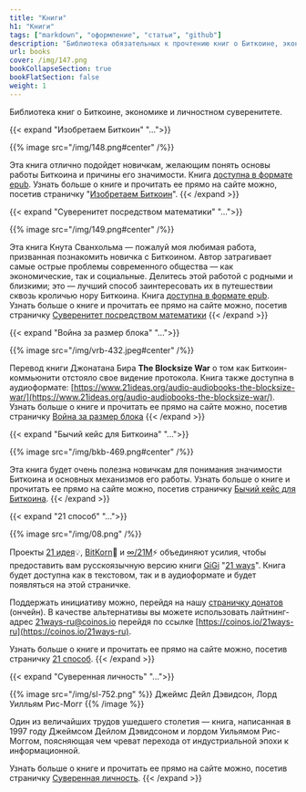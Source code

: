 ```yaml
---
title: "Книги"
h1: "Книги"
tags: ["markdown", "оформление", "статьи", "github"]
description: "Библиотека обязательных к прочтению книг о Биткоине, экономике и суверенитете."
url: books
cover: /img/147.png
bookCollapseSection: true
bookFlatSection: false
weight: 1
---
```


Библиотека книг о Биткоине, экономике и личностном суверенитете.

{{< expand "Изобретаем Биткоин" "...">}}

{{% image src="/img/148.png#center" /%}}

Эта книга отлично подойдет новичкам, желающим понять основы работы Биткоина и причины его значимости. Книга [доступна в формате epub](/epubs/inventing-bitcoin.epub). Узнать больше о книге и прочитать ее прямо на сайте можно, посетив страничку "[Изобретаем Биткоин](/izobretaem-bitkoin/)".
{{< /expand >}}

{{< expand "Cуверенитет посредством математики" "...">}}

{{% image src="/img/149.png#center" /%}}

Эта книга Кнута Сванхольма — пожалуй моя любимая работа, призванная познакомить новичка с Биткоином. Автор затрагивает самые острые проблемы современного общества — как экономические, так и социальные. Делитесь этой работой с родными и близкими; это — лучший способ заинтересовать их в путешествии сквозь кроличью нору Биткоина. Книга [доступна в формате epub](/epubs/stm.epub). Узнать больше о книге и прочитать ее прямо на сайте можно, посетив страничку [Cуверенитет посредством математики](/suverenitet-posredstvom-matematiki/)
{{< /expand >}}

{{< expand "Война за размер блока" "...">}}

{{% image src="/img/vrb-432.jpeg#center" /%}}

Перевод книги Джонатана Бира **The Blocksize War** о том как Биткоин-коммьюнити отстояло свое видение протокола. Книга также доступна в аудиоформате: [https://www.21ideas.org/audio-audiobooks-the-blocksize-war/](https://www.21ideas.org/audio-audiobooks-the-blocksize-war/). Узнать больше о книге и прочитать ее прямо на сайте можно, посетив страничку [Война за размер блока](/vojna-za-razmer-bloka)
{{< /expand >}}

{{< expand "Бычий кейс для Биткоина" "...">}}

{{% image src="/img/bkb-469.png#center" /%}}

Эта книга будет очень полезна новичкам для понимания значимости Биткоина и основных механизмов его работы. Узнать больше о книге и прочитать ее прямо на сайте можно, посетив страничку [Бычий кейс для Биткоина](/bychij-kejs-dlya-bitcoin).
{{< /expand >}}

{{< expand "21 способ" "...">}}

{{% image src="/img/08.png" /%}}

Проекты [21 идея](https://new.21ideas.org/)💡, [BitKorn](https://www.youtube.com/c/BitKornRUS)🌽 и [∞/21М](https://t.me/gametheoryhub)⚡️ объединяют усилия, чтобы предоставить вам русскоязычную версию книги [GiGi](https://dergigi.com/) "[21 ways](https://21-ways.com/)". Книга будет доступна как в текстовом, так и в аудиоформате и будет появляться на этой страничке.

Поддержать инициативу можно, перейдя на нашу [страничку донатов](https://tallycoin.app/@21ideas/21-zho0IO4x/) (ончейн). В качестве альтернативы вы можете использовать лайтнинг-адрес 21ways-ru@coinos.io перейдя по ссылке [https://coinos.io/21ways-ru](https://coinos.io/21ways-ru).

Узнать больше о книге и прочитать ее прямо на сайте можно, посетив страничку [21 способ](/21-sposob/).
{{< /expand >}}

{{< expand "Суверенная личность" "...">}}

{{% image src="/img/sl-752.png" %}}
Джеймс Дейл Дэвидсон, Лорд Уилльям Рис-Могг
{{% /image %}}

Один из величайших трудов ушедшего столетия — книга, написанная в 1997 году  Джеймсом Дейлом Дэвидсоном и лордом Уильямом Рис-Моггом, поясняющая чем чреват перехода от индустриальной эпохи к информационной.

Узнать больше о книге и прочитать ее прямо на сайте можно, посетив страничку [Суверенная личность](/suverennaya-lichnost).
{{< /expand >}}